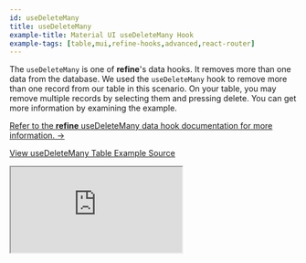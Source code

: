 ```yaml
---
id: useDeleteMany
title: useDeleteMany
example-title: Material UI useDeleteMany Hook
example-tags: [table,mui,refine-hooks,advanced,react-router]
---
```


The `useDeleteMany` is one of **refine**'s data hooks. It removes more than one data from the database. We used the `useDeleteMany` hook to remove more than one record from our table in this scenario. On your table, you may remove multiple records by selecting them and pressing delete. You can get more information by examining the example.

[Refer to the **refine** useDeleteMany data hook documentation for more information. →](/docs/api-reference/core/hooks/data/useDeleteMany/)

[View useDeleteMany Table Example Source](https://github.com/pankod/refine/tree/master/examples/table/mui/useDeleteMany)

<iframe loading="lazy" src="https://stackblitz.com//github/pankod/refine/tree/master/examples/table/mui/useDeleteMany?embed=1&view=preview&theme=dark&preset=node"
  style={{width: "100%", height:"80vh", border: "0px", borderRadius: "8px", overflow:"hidden"}}
  title="refine-use-delete-many-example"
  allow="accelerometer; ambient-light-sensor; camera; encrypted-media; geolocation; gyroscope; hid; microphone; midi; payment; usb; vr; xr-spatial-tracking"
  sandbox="allow-forms allow-modals allow-popups allow-presentation allow-same-origin allow-scripts"
></iframe>

